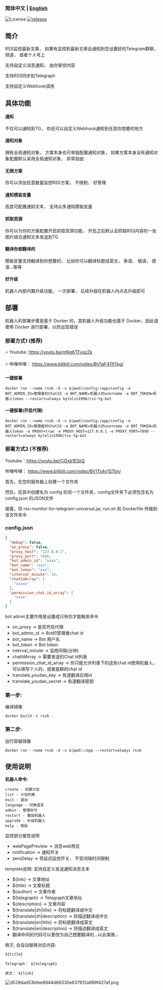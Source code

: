 ### 简体中文 | [English](./README_en.md)

![License](https://img.shields.io/badge/license-MIT-green)
[![release](https://img.shields.io/github/v/release/kylelin1998/RssMonitorTelegramBot)](https://github.com/kylelin1998/RssMonitorTelegramBot/releases/latest)

## 简介
RSS监控最新文章， 如果有监控到最新文章会通知到您设置好的Telegram群聊， 频道， 或者个人号上

支持自定义消息通知， 由你掌控内容

支持RSS同步到Telegraph

支持自定义Webhook调用

## 具体功能
#### 通知
不仅可以通知到TG， 你还可以自定义Webhook通知到任意你想要的地方
#### 通知对象
拥有全局通知对象， 方案本身也可单独配置通知对象， 如果方案本身没有通知对象配置默认采用全局通知对象， 非常自由
#### 无限方案
你可以添加任意数量监控RSS方案， 不限制， 好管理
#### 通知模板变量
高度可配置通知文本， 支持众多通知模板变量
#### 抓取资源
你可以为你的方案配置开启抓取资源功能， 开启之后默认会抓取RSS内容的一张图片结合通知文本发送到TG
#### 翻译你想翻译的
模板变量支持翻译到你想要的， 比如你可以翻译标题成英文， 泰语， 俄语， 德语...等等
#### 好升级
机器人内部内置升级功能， 一次部署， 后续升级在机器人内点击升级即可

## 部署
机器人的部署步骤是基于 Docker 的，其机器人升级功能也基于 Docker，因此请使用 Docker 进行部署，以防出现错误

### 部署方式1 (推荐)
⭐ Youtube: https://youtu.be/mNg6TFyozZk

⭐ 哔哩哔哩： https://www.bilibili.com/video/BV1qF411f7pg/

#### 一键部署
```
docker run --name rssb -d -v $(pwd)/config:/app/config -e BOT_ADMIN_ID=管理者的ChatId -e BOT_NAME=机器人的username -e BOT_TOKEN=机器人token --restart=always kylelin1998/rss-tg-bot
```
#### 一键部署(开启代理)
```
docker run --name rssb -d -v $(pwd)/config:/app/config -e BOT_ADMIN_ID=管理者的ChatId -e BOT_NAME=机器人的username -e BOT_TOKEN=机器人token -e PROXY=true -e PROXY_HOST=127.0.0.1 -e PROXY_PORT=7890 --restart=always kylelin1998/rss-tg-bot
```

### 部署方式2 (不推荐)
Youtube：https://youtu.be/CiDxb1ESijQ

哔哩哔哩： https://www.bilibili.com/video/BV1Ts4y1S7bn/

首先，在您的服务器上创建一个文件夹

然后，在其中创建名为 config 的另一个文件夹，config文件夹下必须包含名为 config.json 的JSON文件

接着，将 rss-monitor-for-telegram-universal.jar, run.sh 和 Dockerfile 传输到该文件夹中

### config.json
```json
{
  "debug": false,
  "on_proxy": false,
  "proxy_host": "127.0.0.1",
  "proxy_port": 7890,
  "bot_admin_id": "xxxx",
  "bot_name": "xxx",
  "bot_token": "xxx",
  "interval_minute": 10,
  "chatIdArray": [
    "xxxxx"
  ],
  "permission_chat_id_array": [
    "xxxx"
  ]
}
```
bot admin主要作用是设置成只有你才能触发命令
* on_proxy -> 是否开启代理
* bot_admin_id -> Bot的管理者chat id
* bot_name -> Bot 用户名
* bot_token -> Bot token
* interval_minute -> 监控间隔(分钟)
* chatIdArray -> 需要发送的Chat Id列表
* permission_chat_id_array -> 你只能允许列表下的这些chat id使用机器人， 可以填写个人的，或者是群的chat id
* translate_youdao_key -> 有道翻译应用id
* translate_youdao_secret -> 有道翻译密钥

### 第一步:
编译镜像
```
docker build -t rssb .
```

### 第二步:
运行容器镜像
```
docker run --name rssb -d -v $(pwd):/app --restart=always rssb
```

## 使用说明
**机器人命令:**
```
create - 创建计划
list - 计划列表
exit - 退出
language - 切换语言
admin - 管理命令
restart - 重启机器人
upgrade - 升级机器人
help - 帮助
```

监控部分属性说明
* webPagePreview -> 消息web预览
* notification -> 通知开关
* zeroDelay -> 零延迟监控开关， 不受间隔时间限制

template说明:
支持自定义发送通知消息文本
* ${link} -> 文章地址
* ${title} -> 文章标题
* ${author} -> 文章作者
* ${telegraph} -> Telegraph文章地址
* ${description} -> 文章内容
* ${translate|zh|title} -> 将标题翻译成中文
* ${translate|zh|description} -> 将描述翻译成中文
* ${translate|en|title} -> 将标题翻译成英文
* ${translate|en|description} -> 将描述翻译成英文
* 翻译中间的代码可以更改为自己想要翻译的...以此类推...

例子, 会自动替换对应内容:
```
${title}

Telegraph： ${telegraph}

原文： ${link}
```

![d529dad53bfee8844d66330e837912a869f427af.png](https://openimg.kylelin1998.com/img/d529dad53bfee8844d66330e837912a869f427af.png)
